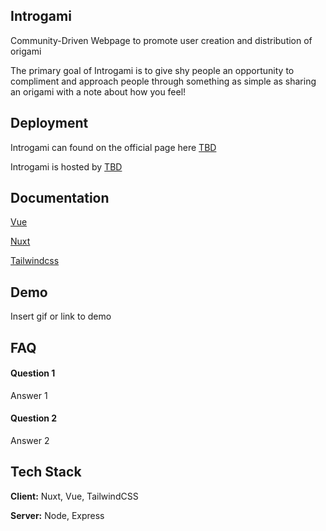 
## Introgami

Community-Driven Webpage to promote user creation and distribution of origami

The primary goal of Introgami is to give shy people an opportunity to compliment and approach people through something as simple as sharing an origami with a note about how you feel!
## Deployment

Introgami can found on the official page here  [TBD](https://vuejs.org/guide/introduction.html)

Introgami is hosted by [TBD](https://vuejs.org/guide/introduction.html)




## Documentation

[Vue](https://vuejs.org/guide/introduction.html)

[Nuxt](https://nuxtjs.org/docs/get-started/installation)

[Tailwindcss](https://tailwindcss.com/docs/installation)


## Demo

Insert gif or link to demo


## FAQ

#### Question 1

Answer 1

#### Question 2

Answer 2


## Tech Stack

**Client:** Nuxt, Vue, TailwindCSS

**Server:** Node, Express

